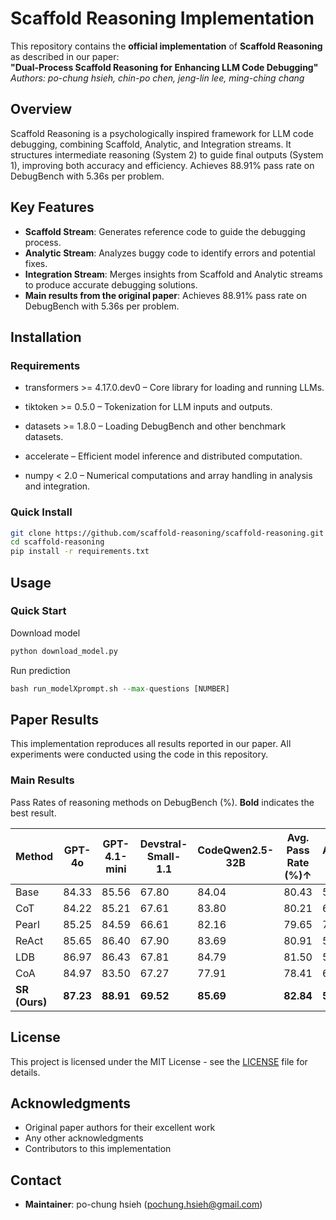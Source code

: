 # Scaffold Reasoning Implementation

<!-- [![License](https://img.shields.io/badge/License-MIT-blue.svg)](LICENSE)
[![Python](https://img.shields.io/badge/Python-3.8+-green.svg)](https://python.org)
[![Paper](https://img.shields.io/badge/Paper-arXiv-red.svg)](link-to-paper) -->

This repository contains the **official implementation** of **Scaffold Reasoning** as described in our paper:  
**"Dual-Process Scaffold Reasoning for Enhancing LLM Code Debugging"**  
*Authors: po-chung hsieh, chin-po chen, jeng-lin lee, ming-ching chang*  
<!-- (Conference/Journal, Year)   -->

## Overview

Scaffold Reasoning is a psychologically inspired framework for LLM code debugging, combining Scaffold, Analytic, and Integration streams. It structures intermediate reasoning (System 2) to guide final outputs (System 1), improving both accuracy and efficiency. Achieves 88.91% pass rate on DebugBench with 5.36s per problem.


## Key Features

- **Scaffold Stream**: Generates reference code to guide the debugging process.  
- **Analytic Stream**: Analyzes buggy code to identify errors and potential fixes.  
- **Integration Stream**: Merges insights from Scaffold and Analytic streams to produce accurate debugging solutions.  
- **Main results from the original paper**: Achieves 88.91% pass rate on DebugBench with 5.36s per problem.  



## Installation

### Requirements

- transformers >= 4.17.0.dev0 – Core library for loading and running LLMs.

- tiktoken >= 0.5.0 – Tokenization for LLM inputs and outputs.

- datasets >= 1.8.0 – Loading DebugBench and other benchmark datasets.

- accelerate – Efficient model inference and distributed computation.

- numpy < 2.0 – Numerical computations and array handling in analysis and integration.

### Quick Install

```bash
git clone https://github.com/scaffold-reasoning/scaffold-reasoning.git
cd scaffold-reasoning
pip install -r requirements.txt
```


## Usage

### Quick Start

Download model 
```python
python download_model.py
```

Run prediction
```python
bash run_modelXprompt.sh --max-questions [NUMBER]
```



## Paper Results

This implementation reproduces all results reported in our paper. All experiments were conducted using the code in this repository.

### Main Results
Pass Rates of reasoning methods on DebugBench (%). **Bold** indicates the best result.

| Method | GPT-4o | GPT-4.1-mini | Devstral-Small-1.1 | CodeQwen2.5-32B | Avg. Pass Rate (%)↑ | AvgPTime (s)↓ |
|--------|--------|--------------|-------------------|-----------------|-------------------|---------------|
| Base | 84.33 | 85.56 | 67.80 | 84.04 | 80.43 | 5.62 |
| CoT | 84.22 | 85.21 | 67.61 | 83.80 | 80.21 | 6.93 |
| Pearl | 85.25 | 84.59 | 66.61 | 82.16 | 79.65 | 7.17 |
| ReAct | 85.65 | 86.40 | 67.90 | 83.69 | 80.91 | 5.49 |
| LDB | 86.97 | 86.43 | 67.81 | 84.79 | 81.50 | 5.47 |
| CoA | 84.97 | 83.50 | 67.27 | 77.91 | 78.41 | 6.36 |
| **SR (Ours)** | **87.23** | **88.91** | **69.52** | **85.69** | **82.84** | **5.36** |



<!-- ## Citation

If you use this implementation in your research, please cite both the original paper and this repository:

```bibtex
@article{author2024framework,
  title={Paper Title},
  author={Author Names},
  journal={Journal/Conference Name},
  year={2024},
  url={link-to-paper}
}

@software{your2024implementation,
  title={Framework Name Implementation},
  author={Your Name},
  url={https://github.com/username/repo-name},
  year={2024}
}
``` -->

## License

This project is licensed under the MIT License - see the [LICENSE](LICENSE) file for details.

## Acknowledgments

- Original paper authors for their excellent work
- Any other acknowledgments
- Contributors to this implementation

## Contact

- **Maintainer**: po-chung hsieh (pochung.hsieh@gmail.com)




<!-- if running Wizard code model, remember to use pytorch higher than 2.6



cuda message
---
Driver:   Not Selected
Toolkit:  Installed in /usr/local/cuda-12.6/

Please make sure that
 -   PATH includes /usr/local/cuda-12.6/bin
 -   LD_LIBRARY_PATH includes /usr/local/cuda-12.6/lib64, or, add /usr/local/cuda-12.6/lib64 to /etc/ld.so.conf and run ldconfig as root

To uninstall the CUDA Toolkit, run cuda-uninstaller in /usr/local/cuda-12.6/bin
***WARNING: Incomplete installation! This installation did not install the CUDA Driver. A driver of version at least 560.00 is required for CUDA 12.6 functionality to work.
To install the driver using this installer, run the following command, replacing <CudaInstaller> with the name of this run file:
    sudo <CudaInstaller>.run --silent --driver

Logfile is /var/log/cuda-installer.log
--- -->
